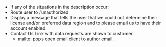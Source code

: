 * If any of the situations in the description occur:
* Route user to /unauthorized
* Display a message that tells the user that we could not determine their license and/or preferred data region and to please email us to have their account enabled.
* Contact Us Link with data requests are shown to customer.
    * mailto: pops open email client to author email.